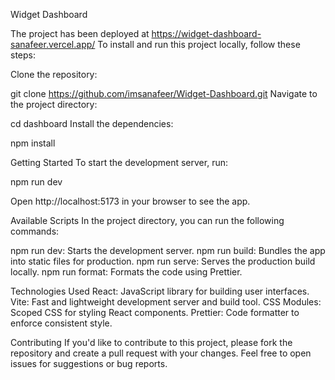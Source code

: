 Widget Dashboard

The project has been deployed at https://widget-dashboard-sanafeer.vercel.app/
To install and run this project locally, follow these steps:

Clone the repository:

git clone https://github.com/imsanafeer/Widget-Dashboard.git
Navigate to the project directory:

cd dashboard
Install the dependencies:

npm install

Getting Started
To start the development server, run:

npm run dev

Open http://localhost:5173 in your browser to see the app.

Available Scripts
In the project directory, you can run the following commands:

npm run dev: Starts the development server.
npm run build: Bundles the app into static files for production.
npm run serve: Serves the production build locally.
npm run format: Formats the code using Prettier.

Technologies Used
React: JavaScript library for building user interfaces.
Vite: Fast and lightweight development server and build tool.
CSS Modules: Scoped CSS for styling React components.
Prettier: Code formatter to enforce consistent style.

Contributing
If you'd like to contribute to this project, please fork the repository and create a pull request with your changes. Feel free to open issues for suggestions or bug reports.
